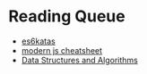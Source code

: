 # Reading Queue
+ [es6katas](http://es6katas.org/)
+ [modern js cheatsheet](https://github.com/mbeaudru/modern-js-cheatsheet)
+ [Data Structures and Algorithms](https://youtu.be/9YddVVsdG5A?list=PLWKjhJtqVAbkso-IbgiiP48n-O-JQA9PJ)
